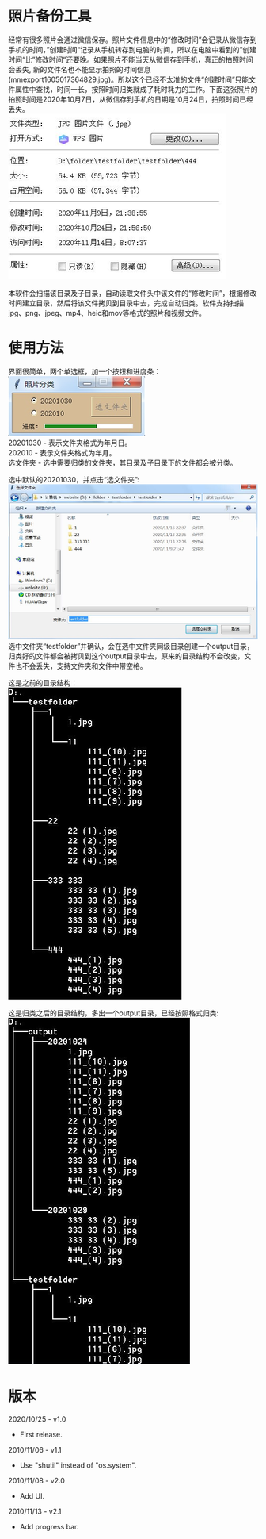 # 照片备份工具
经常有很多照片会通过微信保存。照片文件信息中的“修改时间”会记录从微信存到手机的时间，”创建时间“记录从手机转存到电脑的时间，所以在电脑中看到的”创建时间“比”修改时间“还要晚。如果照片不能当天从微信存到手机，真正的拍照时间会丢失, 新的文件名也不能显示拍照的时间信息(mmexport1605017364829.jpg)。所以这个已经不太准的文件“创建时间”只能文件属性中查找，时间一长，按照时间归类就成了耗时耗力的工作。下面这张照片的拍照时间是2020年10月7日，从微信存到手机的日期是10月24日，拍照时间已经丢失。  
![UI](https://github.com/pangqiao/photo_handler/blob/main/images/wechat.jpg)  

本软件会扫描该目录及子目录，自动读取文件头中该文件的“修改时间”，根据修改时间建立目录，然后将该文件拷贝到目录中去，完成自动归类。软件支持扫描jpg、png、jpeg、mp4、heic和mov等格式的照片和视频文件。  

# 使用方法
界面很简单，两个单选框，加一个按钮和进度条：  
![UI](https://github.com/pangqiao/photo_handler/blob/main/images/main.jpg)  
20201030 - 表示文件夹格式为年月日。  
202010   - 表示文件夹格式为年月。  
选文件夹  - 选中需要归类的文件夹，其目录及子目录下的文件都会被分类。  
 
选中默认的20201030，并点击“选文件夹”:  
![选文件夹](https://github.com/pangqiao/photo_handler/blob/main/images/select_the_folder.jpg)  
选中文件夹“testfolder”并确认，会在选中文件夹同级目录创建一个output目录，归类好的文件都会被拷贝到这个output目录中去，原来的目录结构不会改变，文件也不会丢失，支持文件夹和文件中带空格。  
 
这是之前的目录结构：  
![before](https://github.com/pangqiao/photo_handler/blob/main/images/folder_before.jpg)  
  
这是归类之后的目录结构，多出一个output目录，已经按照格式归类:    
![after](https://github.com/pangqiao/photo_handler/blob/main/images/folder_after.jpg)

# 版本
2020/10/25 - v1.0 
- First release.

2010/11/06 - v1.1
- Use "shutil" instead of "os.system".

2010/11/08 - v2.0  
- Add UI.

2010/11/13 - v2.1  
- Add progress bar.

